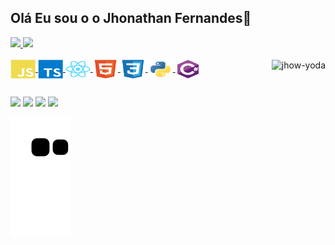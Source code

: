## Olá Eu sou o o Jhonathan Fernandes👋


<a href="https://github.com/rafaballerini">
 <img height="180em" src="https://github-readme-stats.vercel.app/api?username=JhonathanFernandes&show_icons=true&theme=dracula&include_all_commits=true" />
 <img height="180em" src="https://github-readme-stats.vercel.app/api/top-langs/?username=JhonathanFernandes&layout=compact&langs_count=16&theme=dracula" />
</div>

<div style="display: inline_block"><br>
 <img align="center" alt="jhow-Js" height="30" width="40" src="https://raw.githubusercontent.com/devicons/devicon/master/icons/javascript/javascript-plain.svg">
 <img align="center" alt="jhow-Ts" height="30" width="40" src="https://raw.githubusercontent.com/devicons/devicon/master/icons/typescript/typescript-plain.svg">
 <img align="center" alt="jhow-React" height="30" width="40" src="https://raw.githubusercontent.com/devicons/devicon/master/icons/react/react-original.svg">
 <img align="center" alt="jhow-HTML" height="30" width="40" src="https://raw.githubusercontent.com/devicons/devicon/master/icons/html5/html5-original.svg">
 <img align="center" alt="jhow-CSS" height="30" width="40" src="https://raw.githubusercontent.com/devicons/devicon/master/icons/css3/css3-original.svg">
 <img align="center" alt="jhow-Python" height="30" width="40" src="https://raw.githubusercontent.com/devicons/devicon/master/icons/python/python-original.svg">
 <img align="center" alt="jhow-CSharp" height="30" width="40" src="https://raw.githubusercontent.com/devicons/devicon/master/icons/csharp/csharp-original.svg">
 <img align="right" alt="jhow-yoda" src="https://cdn.discordapp.com/attachments/79535093417397249/825493050581008072/hi.gif">
</div>

##


<div>
 
 <a href="https://www.instagram.com/jhowfernandesbig/" target="_blank"><img src="https://img.shields.io/badge/Instagram-E4405F?style=for-the-badge&logo=instagram&logoColor=white" target="_blank" /></a>
 <a href="https://discord.gg/enE6CEct" target="_blank"><img src="https://img.shields.io/badge/Discord-7289DA?style=for-the-badge&logo=discord&logoColor=white" target="_blank" /></a>
 <a href="jhonathanads25@gmail.com" target="_blank"><img src="https://img.shields.io/badge/Gmail-333333?style=for-the-badge&logo=gmail&logoColor=white" target="_blank" /></a>
 <a href="www.linkedin.com/in/jhonathan-fernandes" target="_blank"><img src="https://img.shields.io/badge/LinkedIn-0077B5?style=for-the-badge&logo=linkedin&logoColor=white" target="_blank" /></a>
</div>

[![Snake animation](https://github.com/rafaballerini/rafaballerini/blob/output/github-contribution-grid-snake.svg)](https://github.com/rafaballerini/rafaballerini/blob/output/github-contribution-grid-snake.svg)
